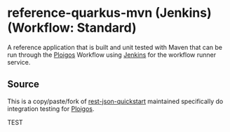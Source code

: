 # reference-quarkus-mvn (Jenkins) (Workflow: Standard)

A reference application that is built and unit tested with Maven
that can be run through the [Ploigos](https://github.com/ploigos) Workflow using
[Jenkins](https://github.com/jenkins-infra/) for the workflow runner service.

## Source

This is a copy/paste/fork of [rest-json-quickstart](https://github.com/quarkusio/quarkus-quickstarts/tree/master/rest-json-quickstart)
maintained specifically do integration testing for [Ploigos](https://github.com/ploigos).

TEST
